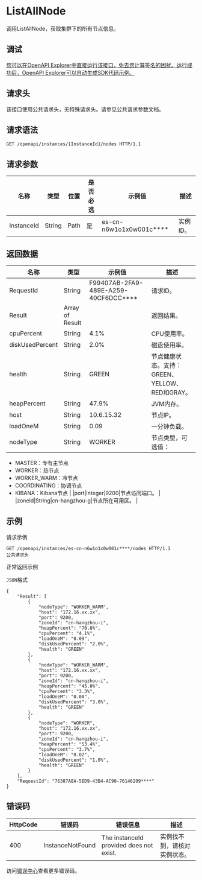 # ListAllNode

调用ListAllNode，获取集群下的所有节点信息。

## 调试

[您可以在OpenAPI Explorer中直接运行该接口，免去您计算签名的困扰。运行成功后，OpenAPI Explorer可以自动生成SDK代码示例。](https://api.aliyun.com/#product=elasticsearch&api=ListAllNode&type=ROA&version=2017-06-13)

## 请求头

该接口使用公共请求头，无特殊请求头。请参见公共请求参数文档。

## 请求语法

```
GET /openapi/instances/[InstanceId]/nodes HTTP/1.1
```

## 请求参数

|名称|类型|位置|是否必选|示例值|描述|
|--|--|--|----|---|--|
|InstanceId|String|Path|是|es-cn-n6w1o1x0w001c\*\*\*\*|实例ID。 |

## 返回数据

|名称|类型|示例值|描述|
|--|--|---|--|
|RequestId|String|F99407AB-2FA9-489E-A259-40CF6DCC\*\*\*\*|请求ID。 |
|Result|Array of Result| |返回结果。 |
|cpuPercent|String|4.1%|CPU使用率。 |
|diskUsedPercent|String|2.0%|磁盘使用率。 |
|health|String|GREEN|节点健康状态。支持：GREEN、YELLOW、RED和GRAY。 |
|heapPercent|String|47.9%|JVM内存。 |
|host|String|10.6.15.32|节点IP。 |
|loadOneM|String|0.09|一分钟负载。 |
|nodeType|String|WORKER|节点类型，可选值：

 -   MASTER：专有主节点
-   WORKER：热节点
-   WORKER\_WARM：冷节点
-   COORDINATING：协调节点
-   KIBANA：Kibana节点 |
|port|Integer|9200|节点访问端口。 |
|zoneId|String|cn-hangzhou-g|节点所在可用区。 |

## 示例

请求示例

```
GET /openapi/instances/es-cn-n6w1o1x0w001c****/nodes HTTP/1.1
公共请求头
```

正常返回示例

`JSON`格式

```
{
	"Result": [
		{
			"nodeType": "WORKER_WARM",
			"host": "172.16.xx.xx",
			"port": 9200,
			"zoneId": "cn-hangzhou-i",
			"heapPercent": "70.8%",
			"cpuPercent": "4.1%",
			"loadOneM": "0.09",
			"diskUsedPercent": "2.0%",
			"health": "GREEN"
		},
		{
			"nodeType": "WORKER_WARM",
			"host": "172.16.xx.xx",
			"port": 9200,
			"zoneId": "cn-hangzhou-i",
			"heapPercent": "45.0%",
			"cpuPercent": "3.3%",
			"loadOneM": "0.00",
			"diskUsedPercent": "3.0%",
			"health": "GREEN"
		},
		{
			"nodeType": "WORKER",
			"host": "172.16.xx.xx",
			"port": 9200,
			"zoneId": "cn-hangzhou-i",
			"heapPercent": "53.4%",
			"cpuPercent": "3.7%",
			"loadOneM": "0.02",
			"diskUsedPercent": "1.0%",
			"health": "GREEN"
		}
	],
	"RequestId": "76387A8A-5ED9-43B4-AC90-76146209****"
}
```

## 错误码

|HttpCode|错误码|错误信息|描述|
|--------|---|----|--|
|400|InstanceNotFound|The instanceId provided does not exist.|实例找不到，请核对实例状态。|

访问[错误中心](https://error-center.alibabacloud.com/status/product/elasticsearch)查看更多错误码。

